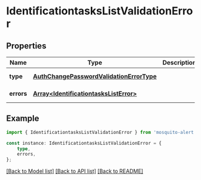 # IdentificationtasksListValidationError


## Properties

Name | Type | Description | Notes
------------ | ------------- | ------------- | -------------
**type** | [**AuthChangePasswordValidationErrorType**](AuthChangePasswordValidationErrorType.md) |  | [default to undefined]
**errors** | [**Array&lt;IdentificationtasksListError&gt;**](IdentificationtasksListError.md) |  | [default to undefined]

## Example

```typescript
import { IdentificationtasksListValidationError } from 'mosquito-alert';

const instance: IdentificationtasksListValidationError = {
    type,
    errors,
};
```

[[Back to Model list]](../README.md#documentation-for-models) [[Back to API list]](../README.md#documentation-for-api-endpoints) [[Back to README]](../README.md)
